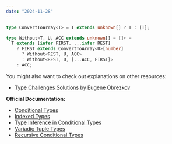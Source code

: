 ```yaml
---
date: "2024-11-28"
---
```

```ts
type ConvertToArray<T> = T extends unknown[] ? T : [T];

type Without<T, U, ACC extends unknown[] = []> = 
  T extends [infer FIRST, ...infer REST]
    ? FIRST extends ConvertToArray<U>[number]
      ? Without<REST, U, ACC>
      : Without<REST, U, [...ACC, FIRST]>
    : ACC;
```
You might also want to check out explanations on other resources:
- [Type Challenges Solutions by Eugene Obrezkov](https://github.com/ghaiklor/type-challenges-solutions/blob/main/en/medium-without.md)

**Official Documentation:**
- [Conditional Types](https://www.typescriptlang.org/docs/handbook/2/conditional-types.html)
- [Indexed Types](https://www.typescriptlang.org/docs/handbook/2/indexed-access-types.html)
- [Type Inference in Conditional Types](https://www.typescriptlang.org/docs/handbook/2/conditional-types.html#inferring-within-conditional-types)
- [Variadic Tuple Types](https://www.typescriptlang.org/docs/handbook/release-notes/typescript-4-0.html#variadic-tuple-types)
- [Recursive Conditional Types](https://www.typescriptlang.org/docs/handbook/release-notes/typescript-4-1.html#recursive-conditional-types)

